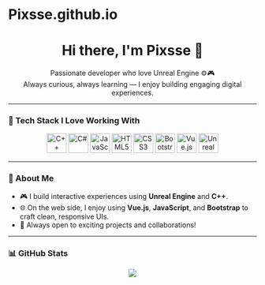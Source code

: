 # Pixsse.github.io

<h1 align="center">Hi there, I'm Pixsse  👋</h1>

<p align="center">
  Passionate developer who love Unreal Engine ⚙️🎮<br>
  Always curious, always learning — I enjoy building engaging digital experiences.
</p>

---

### 🧰 Tech Stack I Love Working With

<p align="center">
  <img src="https://cdn.jsdelivr.net/gh/devicons/devicon/icons/cplusplus/cplusplus-original.svg" alt="C++" width="40" height="40"/>

  <img src="https://cdn.jsdelivr.net/gh/devicons/devicon/icons/csharp/csharp-original.svg" alt="C#" width="40" height="40"/>

  <img src="https://cdn.jsdelivr.net/gh/devicons/devicon/icons/javascript/javascript-original.svg" alt="JavaScript" width="40" height="40"/>

  <img src="https://cdn.jsdelivr.net/gh/devicons/devicon/icons/html5/html5-original.svg" alt="HTML5" width="40" height="40"/>

  <img src="https://cdn.jsdelivr.net/gh/devicons/devicon/icons/css3/css3-original.svg" alt="CSS3" width="40" height="40"/>

  <img src="https://cdn.jsdelivr.net/gh/devicons/devicon/icons/bootstrap/bootstrap-original.svg" alt="Bootstrap" width="40" height="40"/>

  <img src="https://cdn.jsdelivr.net/gh/devicons/devicon/icons/vuejs/vuejs-original.svg" alt="Vue.js" width="40" height="40"/>

  <img src="https://upload.wikimedia.org/wikipedia/commons/2/2e/UE_Logo_Black_Centered.svg" alt="Unreal Engine" width="40" height="40"/>
</p>

---

### 🧠 About Me

- 🎮 I build interactive experiences using **Unreal Engine** and **C++**.
- 🌐 On the web side, I enjoy using **Vue.js**, **JavaScript**, and **Bootstrap** to craft clean, responsive UIs.
- 🎯 Always open to exciting projects and collaborations!

---

### 📊 GitHub Stats

<p align="center">
  <img src="https://github-readme-stats.vercel.app/api?username=YOUR-USERNAME&show_icons=true&theme=tokyonight" />
</p>
